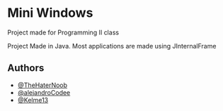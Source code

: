 # Mini Windows

Project made for Programming II class

Project Made in Java. Most applications are made using JInternalFrame

## Authors

- [@TheHaterNoob](https://www.github.com/TheHaterNoob)
- [@alejandroCodee](https://www.github.com/alejandroCodee)
- [@Kelme13](https://www.github.com/Kelme13)
